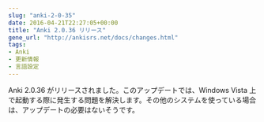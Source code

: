 ```yaml
---
slug: "anki-2-0-35"
date: 2016-04-21T22:27:05+00:00
title: "Anki 2.0.36 リリース"
gene_url: "http://ankisrs.net/docs/changes.html"
tags:
- Anki
- 更新情報
- 言語設定
---
```

Anki 2.0.36 がリリースされました。このアップデートでは、Windows Vista 上で起動する際に発生する問題を解決します。その他のシステムを使っている場合は、アップデートの必要はないそうです。